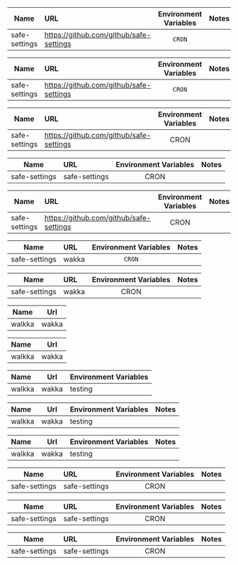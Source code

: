 | Name | URL  | Environment Variables  | Notes  | 
| --- | :-- | :--: | :- |
| safe-settings  | https://github.com/github/safe-settings  | `CRON`  |  | 

| Name | URL  | Environment Variables  | Notes  | 
| --- | :-- | :--: | :-- |
| safe-settings  | https://github.com/github/safe-settings  | `CRON`  |  | 

| Name | URL  | Environment Variables  | Notes  | 
| --- | :-- | :--: | :-- |
| safe-settings  | https://github.com/github/safe-settings  | CRON  |  | 

| Name | URL  | Environment Variables  | Notes  | 
| --- | :-- | :--: | :-- |
| safe-settings  | safe-settings  | CRON  |  | 


| Name | URL  | Environment Variables  | Notes  | 
| --- | :-- | :--: | :- |
| safe-settings  | https://github.com/github/safe-settings  | CRON  |  |


| Name | URL  | Environment Variables  | Notes  | 
| --- | :-- | :--: | :- |
| safe-settings  | wakka  | `CRON`  |  |



| Name | URL  | Environment Variables  | Notes  | 
| --- | :-- | :--: | :- |
| safe-settings  | wakka  | CRON  |  | 


| Name   | Url   |
| ------ | ----- |
| walkka | wakka |


| Name   | Url   |
| :--  | :--: |
| walkka | wakka |

| Name   | Url   | Environment Variables |
| :--  | :--: | --- |
| walkka | wakka | testing |


| Name   | Url   | Environment Variables |  Notes  |
| :--  | :--: | --- | :- |
| walkka | wakka | testing |  | 


| Name   | Url   | Environment Variables |  Notes  |
| :--  | :--: | --- | :-- |
| walkka | wakka | testing |  |

| Name | URL  | Environment Variables  | Notes  | 
| --- | :-- | :--: | :-- |
| safe-settings | safe-settings | CRON | |

| Name | URL  | Environment Variables | Notes  | 
| --- | :-- | :--: | :-- |
| safe-settings | safe-settings | CRON | |

| Name | URL  | Environment Variables |  Notes  | 
| --- | :-- | :--: | :-- |
| safe-settings | safe-settings | CRON | |